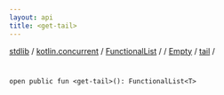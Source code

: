 ```yaml
---
layout: api
title: <get-tail>
---
```

[stdlib](../../../../../index.md) / [kotlin.concurrent](../../../../index.md) / [FunctionalList](../../../index.md) / [<class-object-for-FunctionalList>](../../index.md) / [Empty](../index.md) / [tail](index.md) / [<get-tail>](_get-tail_.md)

# <get-tail>

```
open public fun <get-tail>(): FunctionalList<T>
```
